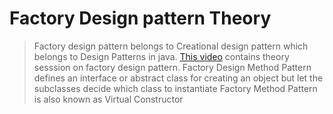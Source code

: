 # Factory Design pattern Theory

>Factory design pattern belongs to Creational design pattern which belongs to Design Patterns in java.
[This video](https://www.youtube.com/watch?v=pt1IbV1aSZ4&list=PLsyeobzWxl7r2ZX1fl-7CKnayxHJA_1ol&index=3) contains theory sesssion on factory design pattern.
Factory Design Method Pattern defines an interface or abstract class for creating an object but let the subclasses decide which class to instantiate
Factory Method Pattern is also known as Virtual Constructor
